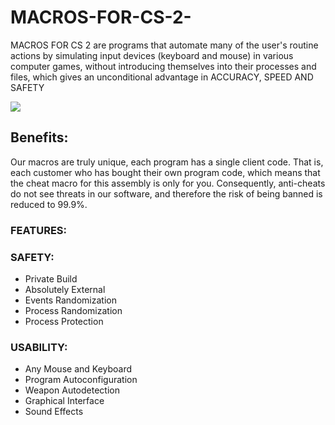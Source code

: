 # MACROS-FOR-CS-2-
MACROS FOR CS 2 are programs that automate many of the user's routine actions by simulating input devices (keyboard and mouse) in various computer games, without introducing themselves into their processes and files, which gives an unconditional advantage in ACCURACY, SPEED AND SAFETY

![](https://gamepanel-archive.com/wp/wp-content/uploads/2025/01/IMG_2616.webp)

## Benefits:

Our macros are truly unique, each program has a single client code. That is, each customer who has bought their own program code, which means that the cheat macro for this assembly is only for you. Consequently, anti-cheats do not see threats in our software, and therefore the risk of being banned is reduced to 99.9%.

###      FEATURES:

### SAFETY:

- Private Build
- Absolutely External
- Events Randomization
- Process Randomization
- Process Protection

### USABILITY:

- Any Mouse and Keyboard
- Program Autoconfiguration
- Weapon Autodetection
- Graphical Interface
- Sound Effects
